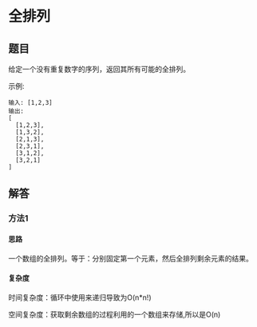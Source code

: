 # 全排列

## 题目

给定一个没有重复数字的序列，返回其所有可能的全排列。

示例:

```
输入: [1,2,3]
输出:
[
  [1,2,3],
  [1,3,2],
  [2,1,3],
  [2,3,1],
  [3,1,2],
  [3,2,1]
]
```

## 解答

### 方法1

#### 思路

一个数组的全排列。等于：分别固定第一个元素，然后全排列剩余元素的结果。

#### 复杂度

时间复杂度：循环中使用来递归导致为O(n*n!)

空间复杂度：获取剩余数组的过程利用的一个数组来存储,所以是O(n)
